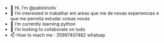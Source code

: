 - 👋 Hi, I’m @pabloinoliv
- 👀 I’m interested in  trabalhar em areas que me de novas experiencias e que me permita estudar coisas novas
- 🌱 I’m currently learning  python
- 💞️ I’m looking to collaborate on tudo
- 📫 How to reach me : 35997407482 whatsap

<!---
pabloinoliv/pabloinoliv is a ✨ special ✨ repository because its `README.md` (this file) appears on your GitHub profile.
You can click the Preview link to take a look at your changes.
--->
